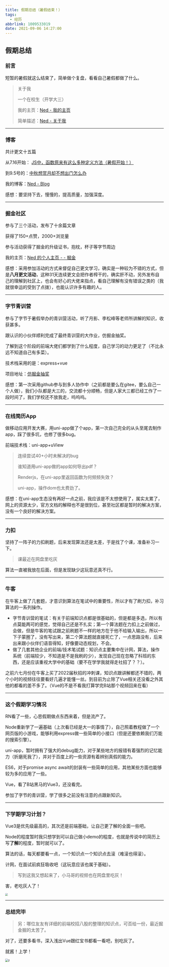 ```yaml
---
title: 假期总结（暑假结束！）
tags:
  - 经历
abbrlink: 1009533019
date: 2021-09-06 14:27:00
---
```


## 假期总结



### 前言

短暂的暑假就这么结束了，简单做个复盘，看看自己暑假都做了什么。

> 关于我
>
> 一个在校生（开学大三）
>
> 我的主页：[Ned - 我的主页](https://wangez.site/)
>
> 简单描述：[Ned - 关于我](https://blog.wangez.site/about/)

------

<!--more-->

### 博客

共计更文十五篇

从7.16开始： [JS中，函数原来有这么多种定义方法（暑假开始！）](https://blog.wangez.site/posts/1173819435.html/)

到9.5号的：[中秋想赏月却不想出门怎么办 ](https://blog.wangez.site/posts/3558445990.html/)

我的博客：[Ned - Blog](https://blog.wangez.site/)

感想：要坚持下去，慢慢的，提高质量，加强深度。

------



### 掘金社区

参与了三个活动，发布了十余篇文章

获得了150+点赞，2000+浏览量

参与活动获得了掘金的升级证书，抱枕，杯子等字节周边

我的主页：[Ned 的个人主页 - - 掘金 ](https://juejin.cn/user/105972016875911/posts)

感想：采用参加活动的方式来督促自己更文学习，确实是一种较为不错的方式，但是**八月更文活动**，这种31天连续更文会把作者榨干的，确实肝不动，另外发布自己的理解到社区上，也会有好心的大佬来指点，看自己理解有没有错误之类的（我就很幸运的受到了点拨），也能认识许多有趣的人。

------



### 字节青训营

参与了字节于暑假举办的青训营活动，听了月影、李松峰等老师所讲解的知识，收获甚多。

跟认识的小伙伴顺利完成了最终青训营的大作业，仿掘金抽奖。

了解到这个阶段的前端大佬们都学到了什么程度，自己学习的动力更足了（不比永远不知道自己有多菜）。

技术栈采用的是：express+vue

项目地址：[仿掘金抽奖](https://github.com/yiyu66/raffle)

感想：第一次采用github参与到多人协作中（之前都是要么在gitee，要么自己一个人做），我们小队都是大三的，交流都十分顺畅，但是人家大三都已经工作了一段时间了，我们学校还不放我走，呜呜呜。

------



### 在线简历App

做移动应用开发大赛，用uni-app做了个app，第一次自己完全的从头至尾去制作app，踩了很多坑，也修了很多bug。

前端技术栈：uni-app+uView

> 连续尝试40+小时未解决的bug
>
> 谁知道用uni-app做的app如何导出pdf？
>
> Renderjs，在uni-app里返回函数为何频频失效？
>
> uni-app，操作dom也太费劲了。

感想：在uni-app生态没有再好一点之前，我应该是不太想使用了，属实太累了，网上的资源太少，官方文档的解释也不是很到位，甚至社区都是暂时的解决方案，没有一个良好的解决方案。

------



### 力扣

坚持了一阵子的力扣刷题，后来发现算法还是太差，于是找了个课，准备补习一下。

> 课最近在网盘里吃灰

算法一直被我放在后面，但是发现缺少这玩意还真不行。

------



### 牛客

在牛客上做了几套题，才意识到算法在笔试中的重要性，所以才有了刷力扣，补习算法的一系列操作。

- 字节青训营的笔试：有关于前端知识点都是很基础的，但是都是多选，所以有点莫能两可的感觉，觉得自己还是不扎实；第一个算法题在力扣上之前做过，会做，但是牛客的笔试跟之前刷题不一样的地方在于他不给输入输出，所以一下子蒙圈了，没有写出来，第二个算法题就直接死亡了，一点思路没有，后来出来跟小伙伴们语音得知，好像要动态规划，不会。
- 做了几套其他企业的前端/技术笔试题：知识点主要集中在计网，算法，操作系统（前端较少，不知道是不是我刷的少），发现自己现在忽略了科班的东西，还是应该重视大学中的基础（要不在学学我就得走社招了？？）。

之前六七月份在牛客上买了2022届秋招的冲刺课，知识点跟讲解都还不错的，两个小时的视频往往要看好几遍才能懂一丝。到目前为止除了Vue相关还没看之外其他的都看的差不多了。（Vue的不是不看我打算学完B站那个视频回来在看）

------



### 这个假期学习情况

RN看了一些，心思假期做点东西来着，但是流产了。

Node重新学了一遍基础（上次看已经是大一的事情了），自己照着教程做了一个网页版的小游戏，能够利用express做一些简单的小接口（但是还要依赖我们万能的搜索引擎）。

uni-app，暂时拥有了强大的debug能力，对于某些地方的报错有着强烈的记忆能力（折磨死我了），并对于百度上的一些资源有着辨别真假的能力。

ES6，对于promise async await的封装有一些简单的应用，其他某些方面也能够较为多的应用了一些。

Vue，看了B站黑马的Vue3，还没看完。

参加了字节的青训营，学了很多之前没有注意的点跟新知识。

------



### 下学期学习计划？

Vue3是优先级最高的，其次还是前端基础，让自己更了解的全面一些吧。

Node的程度暂时我只想学到可以自己做小demo的程度，也就是传说中的简历上写**了解**的程度，暂时就可以了。

算法的话，每天都要看一点，一个知识点一个知识点去滚（难滚也得滚）。

计网，在面试前疯狂吸收吧（这玩意应该也属于基础）。

> 写到这我又想起来了，小马哥的视频也在网盘里吃灰！

害，老吃灰人了！

<img src="happy.webp" style="zoom:50%;" />

------



### 总结完毕

>  另：哪位友友有详细的前端校招八股的整理的知识点，可否给一份，最近掘金掘的太苦了。

对了，还要多看书，深入浅出Vue跟红宝书都看一看吧，别吃灰了。

就酱！上学！

<img src="kaixue.webp" alt="z" style="zoom:60%;" />
